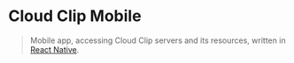 # Cloud Clip Mobile

> Mobile app, accessing Cloud Clip servers and its resources, written in [React Native](https://reactnative.dev/).
